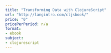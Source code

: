 ```yaml
---
title: "Transforming Data with ClojureScript"
url: "http://langintro.com/cljsbook/"
price: "0"
pricePerPeriod: n/a
format: 
- ebook
subject: 
- clojurescript
---
```

